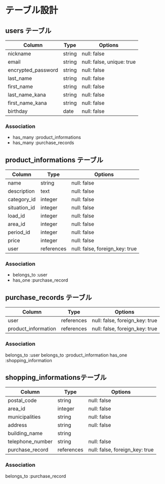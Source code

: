 # テーブル設計



## users テーブル
|Column              |Type   |Options                  |
|------------------- |------ |-------------------------|
| nickname           |string |null: false              |ニックネーム
| email              |string |null: false, unique: true|メールアドレス
| encrypted_password |string |null: false              |パスワード
| last_name          |string |null: false              |名字(全角）
| first_name         |string |null: false              |名前(全角）
| last_name_kana     |string |null: false              |名字(カナ）
| first_name_kana    |string |null: false              |名前(カナ）
| birthday           |date   |null: false              |生年月日

### Association
* has_many :product_informations 
* has_many :purchase_records 



## product_informations テーブル
|Column           |Type      |Options                          |
|---------------- |----------|---------------------------------|
| name            |string    |null: false                      |商品の名前
| description     |text      |null: false                      |商品の説明
| category_id     |integer   |null: false                      |商品のカテゴリー
| situation_id    |integer   |null: false                      |商品の状態
| load_id         |integer   |null: false                      |配送料の負担
| area_id         |integer   |null: false                      |発送元の地域
| period_id       |integer   |null: false                      |発送までの日数（期間）
| price           |integer   |null: false                      |商品の価格
| user            |references|null: false, foreign_key: true   |外部キー
### Association
- belongs_to :user 
- has_one :purchase_record



## purchase_records テーブル
|Column              |Type      |Options                        |
|--------------------|----------|-------------------------------|
| user               |references|null: false, foreign_key: true |外部キー
| product_information|references|null: false, foreign_key: true |外部キー
### Association
belongs_to :user 
belongs_to :product_information
has_one :shopping_information


## shopping_informationsテーブル
|Column           |Type       |Options                         |
|---------------- |---------- |--------------------------------|
| postal_code     |string     |null: false                     |郵便番号
| area_id         |integer    |null: false                     |都道府県
| municipalities  |string     |null: false                     |市区町村
| address         |string     |null: false                     |番地
| building_name   |string     |                                |建物名 
| telephone_number|string     |null: false                     |電話番号
| purchase_record |references |null: false, foreign_key: true  |外部キー
### Association
belongs_to :purchase_record